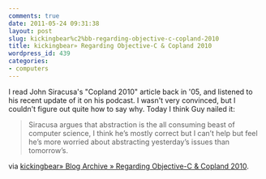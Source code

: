 ```yaml
---
comments: true
date: 2011-05-24 09:31:38
layout: post
slug: kickingbear%c2%bb-regarding-objective-c-copland-2010
title: kickingbear» Regarding Objective-C & Copland 2010
wordpress_id: 439
categories:
- computers
---
```


I read John Siracusa's "Copland 2010" article back in '05, and listened to his recent update of it on his podcast. I wasn't very convinced, but I couldn't figure out quite how to say why. Today I think Guy nailed it:



> Siracusa argues that abstraction is the all consuming beast of computer science, I think he’s mostly correct but I can’t help but feel he’s more worried about abstracting yesterday’s issues than tomorrow’s.




via [kickingbear» Blog Archive » Regarding Objective-C & Copland 2010](http://kickingbear.com/blog/archives/168).
